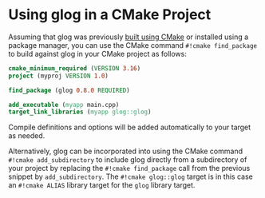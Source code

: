# Using glog in a CMake Project

Assuming that glog was previously [built using CMake](build.md#cmake) or
installed using a package manager, you can use the CMake command `#!cmake
find_package` to build against glog in your CMake project as follows:

``` cmake title="CMakeLists.txt"
cmake_minimum_required (VERSION 3.16)
project (myproj VERSION 1.0)

find_package (glog 0.8.0 REQUIRED)

add_executable (myapp main.cpp)
target_link_libraries (myapp glog::glog)
```

Compile definitions and options will be added automatically to your target as
needed.

Alternatively, glog can be incorporated into using the CMake command `#!cmake
add_subdirectory` to include glog directly from a subdirectory of your project
by replacing the `#!cmake find_package` call from the previous snippet by
`add_subdirectory`. The `#!cmake glog::glog` target is in this case an `#!cmake
ALIAS` library target for the `glog` library target.
